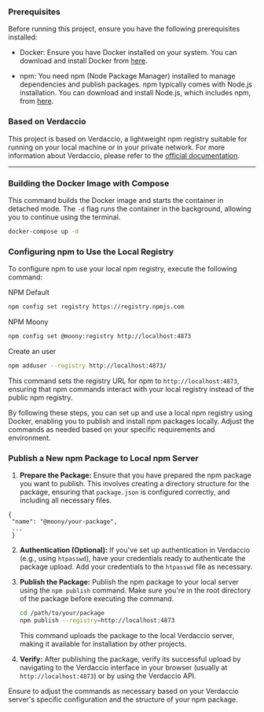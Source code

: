 
### Prerequisites

Before running this project, ensure you have the following prerequisites installed:

- Docker: Ensure you have Docker installed on your system. You can download and install Docker from [here](https://www.docker.com/get-started).

- npm: You need npm (Node Package Manager) installed to manage dependencies and publish packages. npm typically comes with Node.js installation. You can download and install Node.js, which includes npm, from [here](https://nodejs.org/).

### Based on Verdaccio

This project is based on Verdaccio, a lightweight npm registry suitable for running on your local machine or in your private network. For more information about Verdaccio, please refer to the [official documentation](https://verdaccio.org/docs/cli-registry/).

---
### Building the Docker Image with Compose

This command builds the Docker image and starts the container in detached mode. The `-d` flag runs the container in the background, allowing you to continue using the terminal.

```bash
docker-compose up -d
```

### Configuring npm to Use the Local Registry

To configure npm to use your local npm registry, execute the following command:

NPM Default
```bash
npm config set registry https://registry.npmjs.com
```

NPM Moony
```bash
npm config set @moony:registry http://localhost:4873
```

Create an user
```bash
npm adduser --registry http://localhost:4873/
```

This command sets the registry URL for npm to `http://localhost:4873`, ensuring that npm commands interact with your local registry instead of the public npm registry.

By following these steps, you can set up and use a local npm registry using Docker, enabling you to publish and install npm packages locally. Adjust the commands as needed based on your specific requirements and environment.

### Publish a New npm Package to Local npm Server

1. **Prepare the Package:**
   Ensure that you have prepared the npm package you want to publish. This involves creating a directory structure for the package, ensuring that `package.json` is configured correctly, and including all necessary files.
  ```
{
   "name": "@moony/your-package",
   ...
   }
   ```

2. **Authentication (Optional):**
   If you've set up authentication in Verdaccio (e.g., using `htpasswd`), have your credentials ready to authenticate the package upload. Add your credentials to the `htpasswd` file as necessary.

3. **Publish the Package:**
   Publish the npm package to your local server using the `npm publish` command. Make sure you're in the root directory of the package before executing the command.
   ```sh
   cd /path/to/your/package
   npm publish --registry=http://localhost:4873
   ```
   This command uploads the package to the local Verdaccio server, making it available for installation by other projects.

4. **Verify:**
   After publishing the package, verify its successful upload by navigating to the Verdaccio interface in your browser (usually at `http://localhost:4873`) or by using the Verdaccio API.

Ensure to adjust the commands as necessary based on your Verdaccio server's specific configuration and the structure of your npm package.
